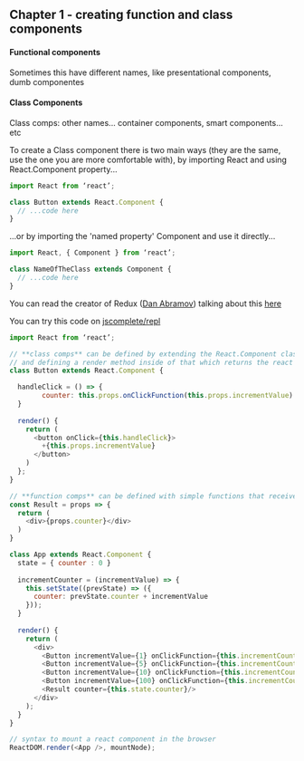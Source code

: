 ## Chapter 1 - creating function and class components

#### Functional components

Sometimes this have different names, like presentational components, dumb componentes

#### Class Components

Class comps: other names... container components, smart components... etc

To create a Class component there is two main ways (they are the same, use the one you are more comfortable with), by importing React and using React.Component property...

```javascript
import React from ‘react’;

class Button extends React.Component {
  // ...code here
}
```

...or by importing the 'named property' Component and use it directly...

```javascript
import React, { Component } from ‘react’;

class NameOfTheClass extends Component {
  // ...code here
}
```



You can read the creator of Redux \([Dan Abramov](https://medium.com/@dan_abramov?source=post_header_lockup)\) talking about this [here](https://medium.com/@dan_abramov/smart-and-dumb-components-7ca2f9a7c7d0)

You can try this code on [jscomplete/repl](https://jscomplete.com/repl)

```javascript
import React from ‘react’;

// **class comps** can be defined by extending the React.Component class 
// and defining a render method inside of that which returns the react element.
class Button extends React.Component {

  handleClick = () => {
    	counter: this.props.onClickFunction(this.props.incrementValue)
  }
  
  render() {
    return (
      <button onClick={this.handleClick}>
      	+{this.props.incrementValue}
      </button>
    )	
  };
}

// **function comps** can be defined with simple functions that receive a props obj and returns a react elem
const Result = props => {
  return (
    <div>{props.counter}</div>
  )
}

class App extends React.Component {
  state = { counter : 0 }
  
  incrementCounter = (incrementValue) => {
    this.setState((prevState) => ({
      counter: prevState.counter + incrementValue
    }));
  }
  
  render() {
    return (
      <div>
        <Button incrementValue={1} onClickFunction={this.incrementCounter}/>
        <Button incrementValue={5} onClickFunction={this.incrementCounter}/>
        <Button incrementValue={10} onClickFunction={this.incrementCounter}/>
        <Button incrementValue={100} onClickFunction={this.incrementCounter}/>
        <Result counter={this.state.counter}/>
      </div>
    );
  }
}

// syntax to mount a react component in the browser
ReactDOM.render(<App />, mountNode);
```









